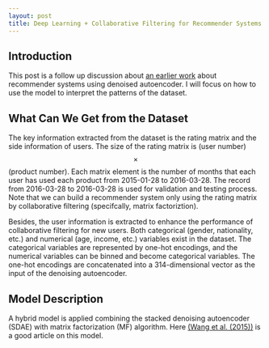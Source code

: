 ```yaml
---
layout: post
title: Deep Learning + Collaborative Filtering for Recommender Systems
---
```

## Introduction

This post is a follow up discussion about [an earlier work](https://github.com/xiaoouzhang/Collaborative-Deep-Learning-for-Recommender-Systems) about recommender systems using denoised autoencoder. I will focus on how to use the model to interpret the patterns of the dataset.

## What Can We Get from the Dataset
The key information extracted from the dataset is the rating matrix and the side information of users. The size of the rating matrix is (user number) $$\times$$ (product number). Each matrix element is the number of months that each user has used each product from 2015-01-28 to 2016-03-28. The record from 2016-03-28 to 2016-03-28 is used for validation and testing process. Note that we can build a recommender system only using the rating matrix by collaborative filtering (specifcally, matrix factoriztion).

Besides, the user information is extracted to enhance the performance of collaborative filtering for new users. Both categorical (gender, nationality, etc.) and numerical (age, income, etc.) variables exist in the dataset. The categorical variables are represented by one-hot encodings, and the numerical variables can be binned and become categorical variables. The one-hot encodings are concatenated into a 314-dimensional vector as the input of the denoising autoencoder.


## Model Description

A hybrid model is applied combining the stacked denoising autoencoder (SDAE) with matrix factorization (MF) algorithm. Here [(Wang et al. (2015))](https://dl.acm.org/citation.cfm?id=2783273) is a good article on this model.

